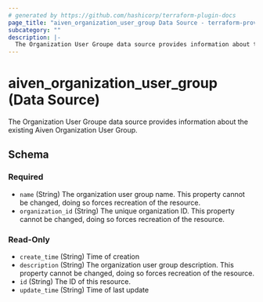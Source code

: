 ```yaml
---
# generated by https://github.com/hashicorp/terraform-plugin-docs
page_title: "aiven_organization_user_group Data Source - terraform-provider-aiven"
subcategory: ""
description: |-
  The Organization User Groupe data source provides information about the existing Aiven Organization User Group.
---
```


# aiven_organization_user_group (Data Source)

The Organization User Groupe data source provides information about the existing Aiven Organization User Group.



<!-- schema generated by tfplugindocs -->
## Schema

### Required

- `name` (String) The organization user group name. This property cannot be changed, doing so forces recreation of the resource.
- `organization_id` (String) The unique organization ID. This property cannot be changed, doing so forces recreation of the resource.

### Read-Only

- `create_time` (String) Time of creation
- `description` (String) The organization user group description. This property cannot be changed, doing so forces recreation of the resource.
- `id` (String) The ID of this resource.
- `update_time` (String) Time of last update

